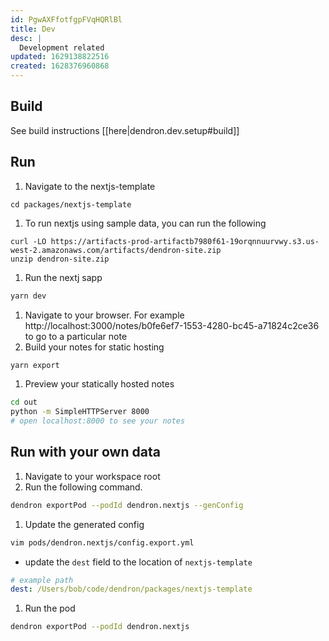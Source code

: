 ```yaml
---
id: PgwAXFfotfgpFVqHQRlBl
title: Dev
desc: |
  Development related
updated: 1629138822516
created: 1628376960868
---
```


## Build

See build instructions [[here|dendron.dev.setup#build]] 

## Run
<!-- How to run the program from the current source code -->
1. Navigate to the nextjs-template
  ```
  cd packages/nextjs-template
  ```
1. To run nextjs using sample data, you can run the following
  ```
  curl -LO https://artifacts-prod-artifactb7980f61-19orqnnuurvwy.s3.us-west-2.amazonaws.com/artifacts/dendron-site.zip 
  unzip dendron-site.zip
  ```
1. Run the nextj sapp
  ```sh
  yarn dev
  ```
1. Navigate to your browser. For example http://localhost:3000/notes/b0fe6ef7-1553-4280-bc45-a71824c2ce36 to go to a particular note
1. Build your notes for static hosting
  ```sh
  yarn export
  ```
1. Preview your statically hosted notes 
  ```sh
  cd out
  python -m SimpleHTTPServer 8000
  # open localhost:8000 to see your notes
  ```

## Run with your own data
1. Navigate to your workspace root
1. Run the following command. 
  ```sh
  dendron exportPod --podId dendron.nextjs --genConfig
  ```
1. Update the generated config
  ```sh
  vim pods/dendron.nextjs/config.export.yml
  ```
  - update the `dest` field to the location of `nextjs-template`
  ```yml
  # example path
  dest: /Users/bob/code/dendron/packages/nextjs-template
  ```
1. Run the pod
  ```sh
  dendron exportPod --podId dendron.nextjs
  ```